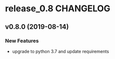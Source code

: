 # release_0.8 CHANGELOG



## v0.8.0 (2019-08-14)

### New Features
- upgrade to python 3.7 and update requirements






